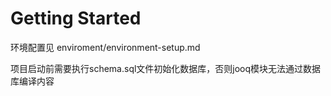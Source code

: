 # Getting Started

环境配置见 enviroment/environment-setup.md

项目启动前需要执行schema.sql文件初始化数据库，否则jooq模块无法通过数据库编译内容